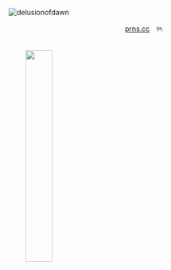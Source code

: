 <p align="center"> <img src="https://komarev.com/ghpvc/?username=delusionofdawn&label=‎🥞‎&color=ff7721&style=flat" alt="delusionofdawn" /> </p>

ㅤㅤㅤㅤㅤㅤㅤㅤㅤㅤㅤㅤㅤㅤㅤㅤㅤㅤㅤㅤㅤㅤㅤㅤㅤㅤㅤㅤㅤㅤㅤㅤㅤ[prns.cc](https://prns.cc/tbdmb)ㅤ୨ৎ
ㅤ
<p align="center" width="100%">
    <img width="33%" src="https://files.catbox.moe/pf2e0y.jpg">
</p>
